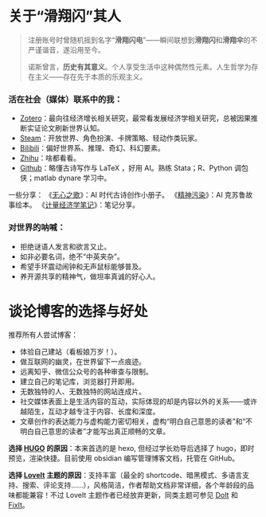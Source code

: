 # 


# 关于“滑翔闪”其人

> 注册账号时曾随机摇到名字“**滑翔闪电**”——瞬间联想到**滑翔闪**和**滑翔伞**的不严谨谐音，遂沿用至今。
> 
> 诺斯曾言，**历史有其意义**。个人享受生活中这种偶然性元素。人生哲学为存在主义——存在先于本质的乐观主义。

### 活在社会（媒体）联系中的我：

- [Zotero](https://www.zotero.org/groups/literature-notes)：最向往经济增长相关研究，最常看发展经济学相关研究，总被因果推断实证论文刷新世界认知。
- [Steam](https://steamcommunity.com/id/flytothemoon2333/)：开放世界、角色扮演、卡牌策略、轻动作类玩家。
- [Bilibili](https://space.bilibili.com/39033282)：偏好世界系、推理、奇幻、科幻要素。
- [Zhihu](https://www.zhihu.com/people/nan-yang-xi-shu)：啥都看看。
- [Github](https://github.com/hzp2333)：略懂古诗写作与 LaTeX ，好用 AI。熟练 Stata；R、Python 调包侠；matlab dynare 学习中。

一些分享：
《[无心之歌](https://blog.huaxiangshan.com/%E6%97%A0%E5%BF%83%E4%B9%8B%E6%AD%8C%EF%BC%88%E5%8F%A4%E8%AF%97%E5%88%9B%E4%BD%9C%E6%8C%87%E5%8C%97%EF%BC%89.pdf)》：AI 时代古诗创作小册子。
《[精神污染](https://blog.huaxiangshan.com/%E7%B2%BE%E7%A5%9E%E6%B1%A1%E6%9F%93.pdf)》：AI 克苏鲁故事绘本。
《[计量经济学笔记](https://github.com/hzp2333/hzp2333.github.io/blob/master/%E8%AE%A1%E9%87%8F%E7%BB%8F%E6%B5%8E%E5%AD%A6%E7%AC%94%E8%AE%B0.pdf)》：笔记分享。


### 对世界的呐喊：

- 拒绝谜语人发言和欲言又止。
- 如非必要名词，绝不“中英夹杂”。
- 希望手环震动闹钟和无声鼠标能够普及。
- 养开源共享的精神气，做坦率真诚的好心人。

# 谈论博客的选择与好处

推荐所有人尝试博客：

- 体验自己建站（看板娘万岁！）。
- 做互联网的幽灵，在世界留下一点痕迹。
- 远离知乎、微信公众号的各种审查与限制。
- 建立自己的笔记库，浏览器打开即用。
- 无数独特的人、无数独特的网站连成片。
- 社交媒体表面上是生活内容的互动，实际体现的却是内容以外的关系——或许越陌生，互动才越专注于内容、长度和深度。
- 文章创作的表达能力与虚构能力密切相关，虚构“明白自己意思的读者”和“不明白自己意思的读者”才能写出真正顺畅的文章。

**选择 [HUGO](https://gohugo.io/) 的原因**：本来首选的是 hexo, 但经过学长劝导后选择了 hugo，即时预览，渲染快捷。目前使用 obsidian 编写管理博客文档，托管在 GitHub。

**选择 [LoveIt](https://hugoloveit.com/zh-cn/) 主题的原因**：支持丰富（最全的 shortcode、暗黑模式、多语言支持、搜索、评论支持......），风格简洁，作者帮助文档非常详细，各个年龄段的品味都能兼容！不过 LoveIt 主题作者已经放弃更新，同类主题可参见 [DoIt](https://hugodoit.pages.dev/zh-cn/) 和 [FixIt](https://fixit.lruihao.cn/)。
